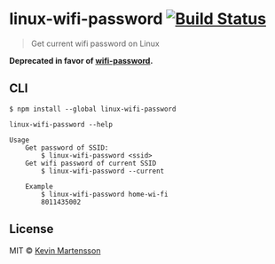 # linux-wifi-password [![Build Status](https://travis-ci.org/kevva/linux-wifi-password.svg?branch=master)](https://travis-ci.org/kevva/linux-wifi-password)

> Get current wifi password on Linux

**Deprecated in favor of [wifi-password](https://github.com/kevva/wifi-password).**

## CLI
```
$ npm install --global linux-wifi-password
```

```
linux-wifi-password --help

Usage
	Get password of SSID:
		$ linux-wifi-password <ssid>
	Get wifi password of current SSID
		$ linux-wifi-password --current

	Example
		$ linux-wifi-password home-wi-fi
		8011435002
```

## License

MIT © [Kevin Martensson](http://github.com/kevva)
